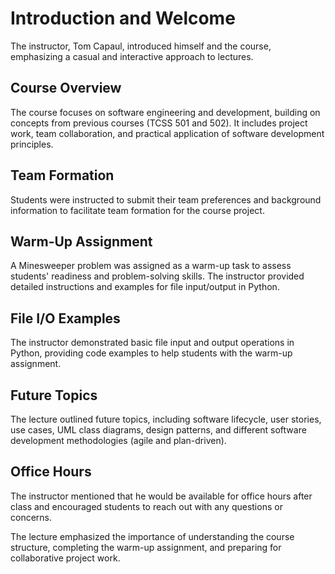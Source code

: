 # Introduction and Welcome

The instructor, Tom Capaul, introduced himself and the course, emphasizing a casual and interactive approach to lectures.

## Course Overview

The course focuses on software engineering and development, building on concepts from previous courses (TCSS 501 and 502). It includes project work, team collaboration, and practical application of software development principles.

## Team Formation

Students were instructed to submit their team preferences and background information to facilitate team formation for the course project.

## Warm-Up Assignment

A Minesweeper problem was assigned as a warm-up task to assess students' readiness and problem-solving skills. The instructor provided detailed instructions and examples for file input/output in Python.

## File I/O Examples

The instructor demonstrated basic file input and output operations in Python, providing code examples to help students with the warm-up assignment.

## Future Topics

The lecture outlined future topics, including software lifecycle, user stories, use cases, UML class diagrams, design patterns, and different software development methodologies (agile and plan-driven).

## Office Hours

The instructor mentioned that he would be available for office hours after class and encouraged students to reach out with any questions or concerns.

The lecture emphasized the importance of understanding the course structure, completing the warm-up assignment, and preparing for collaborative project work.
